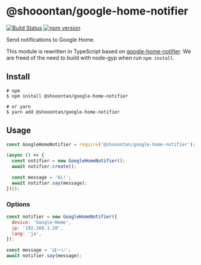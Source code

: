 # @shooontan/google-home-notifier

[![Build Status](https://travis-ci.org/shooontan/google-home-notifier.svg?branch=master)](https://travis-ci.org/shooontan/google-home-notifier)
[![npm version](https://badge.fury.io/js/%40shooontan%2Fgoogle-home-notifier.svg)](https://badge.fury.io/js/%40shooontan%2Fgoogle-home-notifier)

Send notifications to Google Home.

This module is rewritten in TypeScript based on [google-home-notifier](https://github.com/noelportugal/google-home-notifier). We are freed of the need to build with node-gyp when run `npm install`.

## Install

```shell
# npm
$ npm install @shooontan/google-home-notifier

# or yarn
$ yarn add @shooontan/google-home-notifier
```

## Usage

```javascript
const GoogleHomeNotifier = require('@shooontan/google-home-notifier');

(async () => {
  const notifier = new GoogleHomeNotifier();
  await notifier.create();

  const message = 'Hi!';
  await notifier.say(message);
})();
```

### Options

```javascript
const notifier = new GoogleHomeNotifier({
  device: 'Google-Home',
  ip: '192.168.1.20',
  lang: 'ja',
});

const message = 'はーい';
await notifier.say(message);
```
